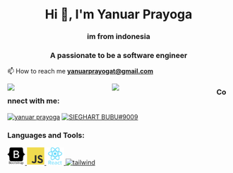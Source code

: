 <h1 align="center">Hi 👋, I'm Yanuar Prayoga</h1>
<h3 align="center">im from indonesia</h3>
<h3 align="center">A passionate to be a software engineer</h3>

📫 How to reach me **yanuarprayogat@gmail.com**

<img align="left" width="47%" src="https://github-readme-stats.vercel.app/api?username=Yanuarprayoga9&show_icons=true&theme=radical"/>

  <img align="left" width="47%" src="https://github-readme-stats.vercel.app/api/top-langs/?username=Yanuarprayoga9&layout=compact"/>



<h3 align="left">Connect with me:</h3>
<p align="left">
<a href="https://linkedin.com/in/yanuar prayoga" target="blank"><img align="center" src="https://raw.githubusercontent.com/rahuldkjain/github-profile-readme-generator/master/src/images/icons/Social/linked-in-alt.svg" alt="yanuar prayoga" height="30" width="40" /></a>
<a href="https://discord.gg/SIEGHART BUBU#9009" target="blank"><img align="center" src="https://raw.githubusercontent.com/rahuldkjain/github-profile-readme-generator/master/src/images/icons/Social/discord.svg" alt="SIEGHART BUBU#9009" height="30" width="40" /></a>
</p>

<h3 align="left">Languages and Tools:</h3>
<p align="left"> <a href="https://getbootstrap.com" target="_blank" rel="noreferrer"> <img src="https://raw.githubusercontent.com/devicons/devicon/master/icons/bootstrap/bootstrap-plain-wordmark.svg" alt="bootstrap" width="40" height="40"/> </a> <a href="https://developer.mozilla.org/en-US/docs/Web/JavaScript" target="_blank" rel="noreferrer"> <img src="https://raw.githubusercontent.com/devicons/devicon/master/icons/javascript/javascript-original.svg" alt="javascript" width="40" height="40"/> </a> <a href="https://reactjs.org/" target="_blank" rel="noreferrer"> <img src="https://raw.githubusercontent.com/devicons/devicon/master/icons/react/react-original-wordmark.svg" alt="react" width="40" height="40"/> </a> <a href="https://tailwindcss.com/" target="_blank" rel="noreferrer"> <img src="https://www.vectorlogo.zone/logos/tailwindcss/tailwindcss-icon.svg" alt="tailwind" width="40" height="40"/> </a> </p>

